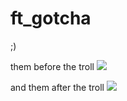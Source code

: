 # ft_gotcha
;)

them before the troll
![](https://media.istockphoto.com/id/473163076/de/foto/spectacled-trollface-dunkel-internet-troll-3d-illustration.jpg?s=612x612&w=0&k=20&c=MXB4v1YZ0-lIppZIgOiVoU9GqSDNjYKVXzPVaaPERAc=)

and them after the troll
![](https://as1.ftcdn.net/v2/jpg/01/00/91/46/1000_F_100914618_skL9dhV1ifZH2igikESNHdu5dTXtK7f2.jpg)
